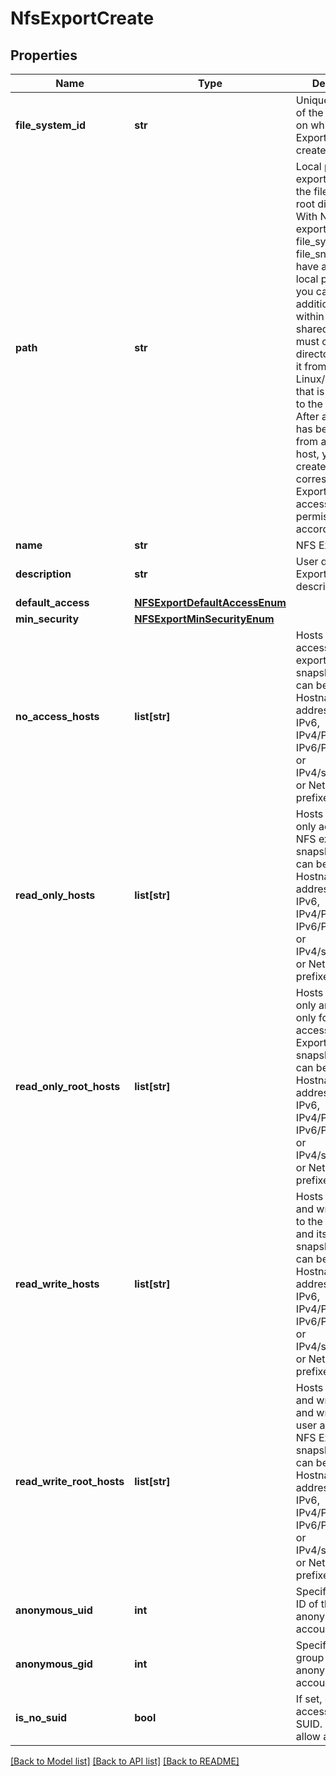 # NfsExportCreate

## Properties
Name | Type | Description | Notes
------------ | ------------- | ------------- | -------------
**file_system_id** | **str** | Unique identifier of the file system on which the NFS Export will be created. | 
**path** | **str** | Local path to export relative to the file system root directory. With NFS, each export of a file_system or file_snap must have a unique local path. Before you can create additional Exports within an NFS shared folder, you must create directories within it from a Linux/Unix host that is connected to the file system. After a directory has been created from a mounted host, you can create a corresponding Export and set access permissions accordingly.  | 
**name** | **str** | NFS Export name. | 
**description** | **str** | User defined NFS Export description. | [optional] 
**default_access** | [**NFSExportDefaultAccessEnum**](NFSExportDefaultAccessEnum.md) |  | [optional] 
**min_security** | [**NFSExportMinSecurityEnum**](NFSExportMinSecurityEnum.md) |  | [optional] 
**no_access_hosts** | **list[str]** | Hosts with no access to the NFS export or its snapshots. Hosts can be entered by Hostname, IP addresses (IPv4, IPv6, IPv4/PrefixLength, IPv6/PrefixLenght, or IPv4/subnetmask), or Netgroups prefixed with @. | [optional] 
**read_only_hosts** | **list[str]** | Hosts with read-only access to the NFS export and its snapshots. Hosts can be entered by Hostname, IP addresses (IPv4, IPv6, IPv4/PrefixLength, IPv6/PrefixLenght, or IPv4/subnetmask), or Netgroups prefixed with @. | [optional] 
**read_only_root_hosts** | **list[str]** | Hosts with read-only and ready-only for root user access to the NFS Export and its snapshots. Hosts can be entered by Hostname, IP addresses (IPv4, IPv6, IPv4/PrefixLength, IPv6/PrefixLenght, or IPv4/subnetmask), or Netgroups prefixed with @. | [optional] 
**read_write_hosts** | **list[str]** | Hosts with read and write access to the NFS export and its snapshots.Hosts can be entered by Hostname, IP addresses (IPv4, IPv6, IPv4/PrefixLength, IPv6/PrefixLenght, or IPv4/subnetmask), or Netgroups prefixed with @. | [optional] 
**read_write_root_hosts** | **list[str]** | Hosts with read and write and read and write for root user access to the NFS Export and its snapshots. Hosts can be entered by Hostname, IP addresses (IPv4, IPv6, IPv4/PrefixLength, IPv6/PrefixLenght, or IPv4/subnetmask), or Netgroups prefixed with @. | [optional] 
**anonymous_uid** | **int** | Specifies the user ID of the anonymous account. | [optional] [default to -2]
**anonymous_gid** | **int** | Specifies the group ID of the anonymous account. | [optional] [default to -2]
**is_no_suid** | **bool** | If set, do not allow access to set SUID. Otherwise, allow access. | [optional] [default to False]

[[Back to Model list]](../README.md#documentation-for-models) [[Back to API list]](../README.md#documentation-for-api-endpoints) [[Back to README]](../README.md)

